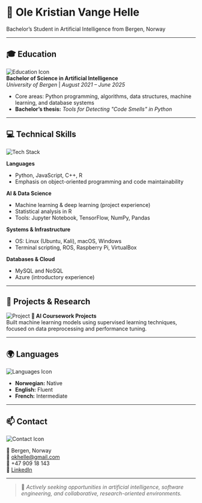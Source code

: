 # 👋 Ole Kristian Vange Helle

Bachelor’s Student in Artificial Intelligence from Bergen, Norway

---

## 🎓 Education

![Education Icon](https://img.icons8.com/color/48/000000/graduation-cap.png)  
**Bachelor of Science in Artificial Intelligence**  
*University of Bergen* | *August 2021 – June 2025*  

- Core areas: Python programming, algorithms, data structures, machine learning, and database systems  
- **Bachelor’s thesis:** *Tools for Detecting "Code Smells" in Python*

---

## 💻 Technical Skills

![Tech Stack](https://img.icons8.com/clouds/100/000000/code.png)

**Languages**  
- Python, JavaScript, C++, R  
- Emphasis on object-oriented programming and code maintainability  

**AI & Data Science**  
- Machine learning & deep learning (project experience)  
- Statistical analysis in R  
- Tools: Jupyter Notebook, TensorFlow, NumPy, Pandas  

**Systems & Infrastructure**  
- OS: Linux (Ubuntu, Kali), macOS, Windows  
- Terminal scripting, ROS, Raspberry Pi, VirtualBox  

**Databases & Cloud**  
- MySQL and NoSQL  
- Azure (introductory experience)  

---

## 🧠 Projects & Research

![Project](https://img.icons8.com/fluency/96/000000/artificial-intelligence.png)
**🤖 AI Coursework Projects**  
Built machine learning models using supervised learning techniques, focused on data preprocessing and performance tuning.

---

## 🌍 Languages

![Languages Icon](https://img.icons8.com/color/96/000000/language.png)

- **Norwegian:** Native  
- **English:** Fluent  
- **French:** Intermediate  

---

## 📫 Contact

![Contact Icon](https://img.icons8.com/color/96/000000/communication.png)

📍 Bergen, Norway  
📧 [okhelle@gmail.com](mailto:okhelle@gmail.com)  
📱 +47 909 18 143  
🔗 [LinkedIn](https://www.linkedin.com/in/ole-kristian-helle-a078aa1ab/)

---

> 🚀 *Actively seeking opportunities in artificial intelligence, software engineering, and collaborative, research-oriented environments.*
